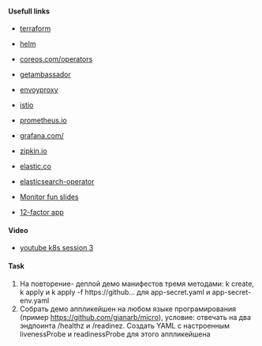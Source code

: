 
#### Usefull links

- [terraform](https://www.terraform.io)
- [helm](https://helm.sh)
- [coreos.com/operators](https://coreos.com/operators)
- [getambassador](https://www.getambassador.com)
- [envoyproxy](https://www.envoyproxy.io)
- [istio](https://istio.io/)
- [prometheus.io](https://prometheus.io)
- [grafana.com/](https://grafana.com)
- [zipkin.io](https://zipkin.io)
- [elastic.co](https://www.elastic.co)
- [elasticsearch-operator](https://github.com/upmc-enterprises/elasticsearch-operator)
- [Monitor fun slides](https://conferences.xeraa.net/8h6lip)

- [12-factor app](https://en.wikipedia.org/wiki/Twelve-Factor_App_methodology)


#### Video

<!-- - [asciinema k8s session 3]() -->
- [youtube k8s session 3](https://www.youtube.com/watch?v=_Bm2Zpe6GuU)


#### Task

1. На повторение- деплой демо манифестов тремя методами: k create, k apply и k apply -f https://github… для app-secret.yaml и app-secret-env.yaml
2. Собрать демо аппликейшен на любом языке програмирования (пример https://github.com/gianarb/micro), условие: отвечать на два эндпоинта /healthz и /readinez. Создать YAML с настроенным livenessProbe и readinessProbe для этого аппликейшена